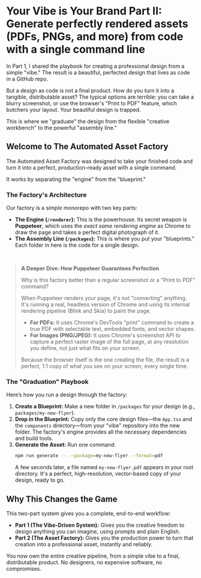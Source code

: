 # Your Vibe is Your Brand Part II: Generate perfectly rendered assets (PDFs, PNGs, and more) from code with a single command line

In Part 1, I shared the playbook for creating a professional design from a simple "vibe." The result is a beautiful, perfected design that lives as code in a GitHub repo.

But a design as code is not a final product. How do you turn it into a tangible, distributable asset? The typical options are terrible: you can take a blurry screenshot, or use the browser's "Print to PDF" feature, which butchers your layout. Your beautiful design is trapped.

This is where we "graduate" the design from the flexible "creative workbench" to the powerful "assembly line."

## Welcome to The Automated Asset Factory

The Automated Asset Factory was designed to take your finished code and turn it into a perfect, production-ready asset with a single command.

It works by separating the "engine" from the "blueprint."

### The Factory's Architecture

Our factory is a simple monorepo with two key parts:

*   **The Engine (`/renderer`):** This is the powerhouse. Its secret weapon is **Puppeteer**, which uses the *exact same rendering engine* as Chrome to draw the page and takes a perfect digital photograph of it.
*   **The Assembly Line (`/packages`):** This is where you put your "blueprints." Each folder in here is the code for a single design.

<br>

> **A Deeper Dive: How Puppeteer Guarantees Perfection**
> 
> Why is this factory better than a regular screenshot or a "Print to PDF" command?
> 
> When Puppeteer renders your page, it's not "converting" anything. It's running a real, headless version of Chrome and using its internal rendering pipeline (Blink and Skia) to paint the page. 
> 
> *   **For PDFs:** It uses Chrome's DevTools "print" command to create a true PDF with selectable text, embedded fonts, and vector shapes.
> *   **For Images (PNG/JPEG):** It uses Chrome's screenshot API to capture a perfect raster image of the full page, at any resolution you define, not just what fits on your screen.
> 
> Because the browser itself is the one creating the file, the result is a perfect, 1:1 copy of what you see on your screen, every single time.

### The "Graduation" Playbook

Here’s how you run a design through the factory:

1.  **Create a Blueprint:** Make a new folder in `/packages` for your design (e.g., `packages/my-new-flyer`).
2.  **Drop in the Blueprint:** Copy only the core design files—the `App.tsx` and the `components` directory—from your "vibe" repository into the new folder. The factory's engine provides all the necessary dependencies and build tools.
3.  **Generate the Asset:** Run one command:
    ```bash
    npm run generate -- --package=my-new-flyer --format=pdf
    ```
    A few seconds later, a file named `my-new-flyer.pdf` appears in your root directory. It's a perfect, high-resolution, vector-based copy of your design, ready to go.

## Why This Changes the Game

This two-part system gives you a complete, end-to-end workflow:

*   **Part 1 (The Vibe-Driven System):** Gives you the creative freedom to design anything you can imagine, using prompts and plain English.
*   **Part 2 (The Asset Factory):** Gives you the production power to turn that creation into a professional asset, instantly and reliably.

You now own the entire creative pipeline, from a simple vibe to a final, distributable product. No designers, no expensive software, no compromises.
